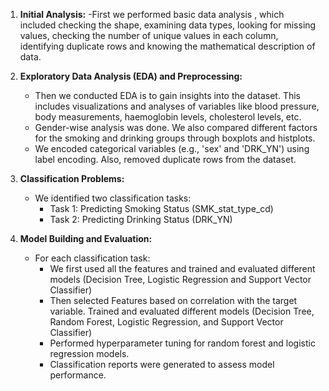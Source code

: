 1. **Initial Analysis:**
   -First we performed basic data analysis , which  included checking the shape, examining data types, looking for missing values, checking the number of unique values in each column, identifying duplicate rows and knowing the mathematical description of data.

2. **Exploratory Data Analysis (EDA) and Preprocessing:**
   - Then we conducted EDA is to gain insights into the dataset. This includes visualizations and analyses of variables like blood pressure, body measurements, haemoglobin levels, cholesterol levels, etc.
   - Gender-wise analysis was done. We also compared different factors for the smoking and drinking groups through boxplots and histplots.
   - We encoded categorical variables (e.g., 'sex' and 'DRK_YN') using label encoding. Also, removed duplicate rows from the dataset.

3. **Classification Problems:**
   - We identified two classification tasks:
     - Task 1: Predicting Smoking Status (SMK_stat_type_cd)
     - Task 2: Predicting Drinking Status (DRK_YN)

4. **Model Building and Evaluation:**
   - For each classification task:
     - We first used all the features and trained and evaluated different models (Decision Tree, Logistic Regression and Support Vector Classifier)
     - Then selected Features based on correlation with the target variable. Trained and evaluated different models (Decision Tree, Random Forest, Logistic Regression, and Support Vector Classifier) 
     - Performed hyperparameter tuning for random forest and logistic regression models. 
     - Classification reports were generated to assess model performance.
